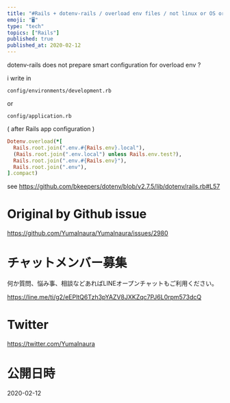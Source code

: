 ```yaml
---
title: "#Rails + dotenv-rails / overload env files / not linux or OS or shell "
emoji: "🖥"
type: "tech"
topics: ["Rails"]
published: true
published_at: 2020-02-12
---
```



dotenv-rails does not prepare smart configuration for overload env ?

i write in 

`config/environments/development.rb`

or 

`config/application.rb`

( after Rails app configuration )

```rb
Dotenv.overload(*[
  Rails.root.join(".env.#{Rails.env}.local"),
  (Rails.root.join(".env.local") unless Rails.env.test?),
  Rails.root.join(".env.#{Rails.env}"),
  Rails.root.join(".env"),
].compact)
```

see 
https://github.com/bkeepers/dotenv/blob/v2.7.5/lib/dotenv/rails.rb#L57


# Original by Github issue

https://github.com/YumaInaura/YumaInaura/issues/2980








<!-- Update From Qiita API -->

# チャットメンバー募集


何か質問、悩み事、相談などあればLINEオープンチャットもご利用ください。

https://line.me/ti/g2/eEPltQ6Tzh3pYAZV8JXKZqc7PJ6L0rpm573dcQ





# Twitter


https://twitter.com/YumaInaura


<!-- Update From Qiita API -->



# 公開日時

2020-02-12
